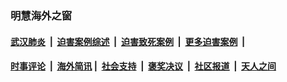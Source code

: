 
### 明慧海外之窗

####  [武汉肺炎](indexes/365.md?t=07171700) &nbsp;|&nbsp;  [迫害案例综述](indexes/328.md?t=07171700) &nbsp;|&nbsp; [迫害致死案例](indexes/277.md?t=07171700)  &nbsp;|&nbsp; [更多迫害案例](indexes/81.md?t=07171700)  &nbsp;|&nbsp; 
####  [时事评论](indexes/19.md?t=07171700) &nbsp;|&nbsp; [海外简讯](indexes/245.md?t=07171700)&nbsp;|&nbsp;  [社会支持](indexes/140.md?t=07171700) &nbsp;|&nbsp; [褒奖决议](indexes/282.md?t=07171700) &nbsp;|&nbsp; [社区报道](indexes/91.md?t=07171700)  &nbsp;|&nbsp; [天人之间](indexes/78.md?t=07171700) 

